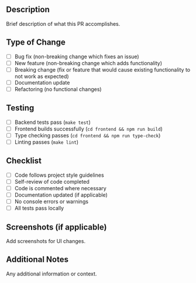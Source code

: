 ## Description
Brief description of what this PR accomplishes.

## Type of Change
- [ ] Bug fix (non-breaking change which fixes an issue)
- [ ] New feature (non-breaking change which adds functionality)
- [ ] Breaking change (fix or feature that would cause existing functionality to not work as expected)
- [ ] Documentation update
- [ ] Refactoring (no functional changes)

## Testing
- [ ] Backend tests pass (`make test`)
- [ ] Frontend builds successfully (`cd frontend && npm run build`)
- [ ] Type checking passes (`cd frontend && npm run type-check`)
- [ ] Linting passes (`make lint`)

## Checklist
- [ ] Code follows project style guidelines
- [ ] Self-review of code completed
- [ ] Code is commented where necessary
- [ ] Documentation updated (if applicable)
- [ ] No console errors or warnings
- [ ] All tests pass locally

## Screenshots (if applicable)
Add screenshots for UI changes.

## Additional Notes
Any additional information or context.
